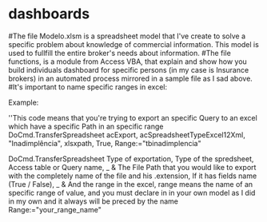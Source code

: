 # dashboards
#The file Modelo.xlsm is a spreadsheet model that I've create to solve a specific problem about knowledge of commercial information. This model is used to fullfill the entire broker's needs about information.
#The file functions, is a module from Access VBA, that explain and show how you build individuals dashboard for specific persons (in my case is Insurance brokers) in an automated process mirrored in a sample file as I sad above.
#It's important to name specific ranges in excel: 

Example: 

''This code means that you're trying to export an specific Query to an excel which have a specific Path in an specific range
  DoCmd.TransferSpreadsheet acExport, acSpreadsheetTypeExcel12Xml, "Inadimplência", xlsxpath, True, Range:="tbinadimplencia"
  
  DoCmd.TransferSpreadsheet Type of exportation, Type of the spredsheet, Access table or Query name, _
  & The File Path that you would like to export with the completely name of the file and his .extension, If it has fields name (True / False), _
& And the range in the excel, range means the name of an specific range of value, and you must declare in in your own model as I did in my own
and it always will be preced by the name Range:="your_range_name"
  
  
